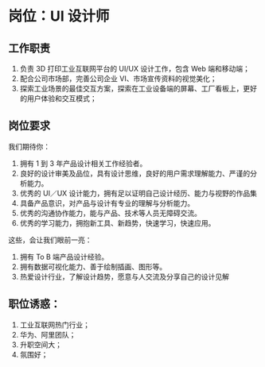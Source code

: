 # 岗位：UI 设计师

## 工作职责

1. 负责 3D 打印工业互联网平台的 UI/UX 设计工作，包含 Web 端和移动端；
2. 配合公司市场部，完善公司企业 VI、市场宣传资料的视觉美化；
3. 探索工业场景的最佳交互方案，探索在工业设备端的屏幕、工厂看板上，更好的用户体验和交互模式；

## 岗位要求

我们期待你：

1. 拥有 1 到 3 年产品设计相关工作经验者。
2. 良好的设计审美及品位，具有设计思维，良好的用户需求理解能力、严谨的分析能力。
3. 优秀的 UI／UX 设计能力，拥有足以证明自己设计经历、能力与视野的作品集
4. 具备产品意识，对产品与设计有专业的理解与分析能力。
5. 优秀的沟通协作能力，能与产品、技术等人员无障碍交流。
6. 优秀的学习能力，拥抱新工具、新趋势，快速学习，快速应用。

这些，会让我们眼前一亮：

1. 拥有 To B 端产品设计经验。
2. 拥有数据可视化能力、善于绘制插画、图形等。
3. 热爱设计行业，了解设计趋势，愿意与人交流及分享自己的设计见解

## 职位诱惑：

1. 工业互联网热门行业；
2. 华为、阿里团队；
3. 升职空间大；
4. 氛围好；
